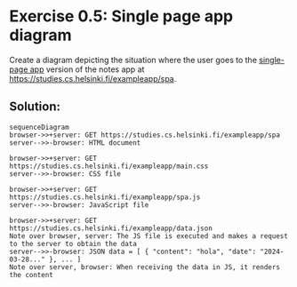 # Exercise 0.5: Single page app diagram

Create a diagram depicting the situation where the user goes to the [single-page app](https://fullstackopen.com/en/part0/fundamentals_of_web_apps#single-page-app) version of the notes app at https://studies.cs.helsinki.fi/exampleapp/spa.

## Solution:

```mermaid
sequenceDiagram
browser->>+server: GET https://studies.cs.helsinki.fi/exampleapp/spa
server-->>-browser: HTML document

browser->>+server: GET https://studies.cs.helsinki.fi/exampleapp/main.css
server-->>-browser: CSS file

browser->>+server: GET https://studies.cs.helsinki.fi/exampleapp/spa.js
server-->>-browser: JavaScript file

browser->>+server: GET https://studies.cs.helsinki.fi/exampleapp/data.json
Note over browser, server: The JS file is executed and makes a request to the server to obtain the data
server-->>-browser: JSON data = [ { "content": "hola", "date": "2024-03-28..." }, ... ]
Note over server, browser: When receiving the data in JS, it renders the content
```